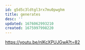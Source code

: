 ```yaml
---
id: g5d5c3ldtgl3rx7mu0pwghm
title: generates
desc: ''
updated: 1676062993210
created: 1675997998220
---
```


https://youtu.be/nlKcXPUJGwA?t=82